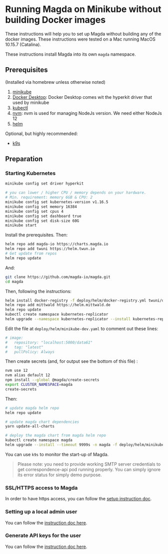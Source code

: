 # Running Magda on Minikube without building Docker images

These instructions will help you to set up Magda without building
any of the docker images. These instructions were tested on a Mac
running MacOS 10.15.7 (Catalina).

These instructions install Magda into its own `magda` namespace.

## Prerequisites

(Installed via homebrew unless otherwise noted)

1. [minikube](https://minikube.sigs.k8s.io/docs/start/)
2. [Docker Desktop](https://www.docker.com/products/docker-desktop): Docker Desktop comes wit the hyperkit driver that used by minikube
3. [kubectl](https://kubernetes.io/docs/tasks/tools/)
4. [nvm](https://github.com/nvm-sh/nvm): nvm is used for managing NodeJs version. We need either NodeJs 12
5. [helm](https://helm.sh/)

Optional, but highly recommended:

-   [k9s](https://github.com/derailed/k9s)

## Preparation

### Starting Kubernetes

```bash
minikube config set driver hyperkit

# you can lower / higher CPU / memory depends on your hardware.
# Min. requirement: memory 6GB & CPU: 2
minikube config set kubernetes-version v1.16.5
minikube config set memory 16384
minikube config set cpus 4
minikube config set dashboard true
minikube config set disk-size 60G
minikube start
```

Install the prerequisites.
Then:

```bash
helm repo add magda-io https://charts.magda.io
helm repo add twuni https://helm.twun.io
# Get update from repos
helm repo update
```

And:

```bash
git clone https://github.com/magda-io/magda.git
cd magda
```

Then, following the instructions:

```bash
helm install docker-registry -f deploy/helm/docker-registry.yml twuni/docker-registry
helm repo add mittwald https://helm.mittwald.de
helm repo update
kubectl create namespace kubernetes-replicator
helm upgrade --namespace kubernetes-replicator --install kubernetes-replicator mittwald/kubernetes-replicator
```

Edit the file at `deploy/helm/minikube-dev.yaml` to comment out these lines:

```yaml
# image:
#   repository: "localhost:5000/data61"
#   tag: "latest"
#   pullPolicy: Always
```

Then create secrets (and, for output see the bottom of this file) :

```bash
nvm use 12
nvm alias default 12
npm install --global @magda/create-secrets
export CLUSTER_NAMESPACE=magda
create-secrets
```

Then:

```bash
# update magda helm repo
helm repo update

# update magda chart dependencies
yarn update-all-charts

# deploy the magda chart from magda helm repo
kubectl create namespace magda
helm upgrade --install --timeout 9999s -n magda -f deploy/helm/minikube-dev.yml magda deploy/helm/local-deployment
```

You can use `k9s` to monitor the start-up of Magda.

> Please note: you need to provide working SMTP server credentials to get correspondence-api pod running properly. You can simply ignore its error status for simply demo purpose.

### SSL/HTTPS access to Magda

In order to have https access, you can follow the [setup instruction doc](./how-to-setup-https-to-local-cluster.md).

### Setting up a local admin user

You can follow the [instruction doc here](./how-to-create-local-users.md).

### Generate API keys for the user

You can follow the [instruction doc here](./how-to-create-api-key.md).
